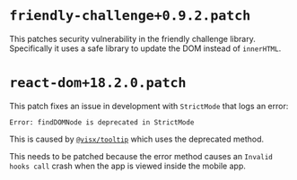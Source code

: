 # `friendly-challenge+0.9.2.patch`
This patches security vulnerability in the friendly challenge library.
Specifically it uses a safe library to update the DOM instead of `innerHTML`.

# `react-dom+18.2.0.patch`
This patch fixes an issue in development with `StrictMode` that logs an error:

```
Error: findDOMNode is deprecated in StrictMode
```

This is caused by [`@visx/tooltip`](https://github.com/airbnb/visx/issues/737) which uses the deprecated method.

This needs to be patched because the error method causes an `Invalid hooks call` crash
when the app is viewed inside the mobile app.
